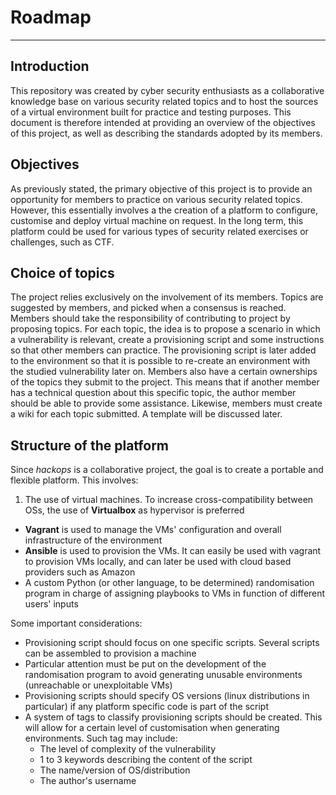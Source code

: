 # Roadmap
---

## Introduction
This repository was created by cyber security enthusiasts as a collaborative knowledge base on various security related topics and to host the sources of a virtual environment built for practice and testing purposes. This document is therefore intended at providing an overview of the objectives of this project, as well as describing the standards adopted by its members.

## Objectives
As previously stated, the primary objective of this project is to provide an opportunity for members to practice on various security related topics. However, this essentially involves a the creation of a platform to configure, customise and deploy virtual machine on request. In the long term, this platform could be used for various types of security related exercises or challenges, such as CTF.

## Choice of topics
The project relies exclusively on the involvement of its members. Topics are suggested by members, and picked when a consensus is reached. Members should take the responsibility of contributing to project by proposing topics. For each topic, the idea is to propose a scenario in which a vulnerability is relevant, create a provisioning script and some instructions so that other members can practice. The provisioning script is later added to the environment so that it is possible to re-create an environment with the studied vulnerability later on. Members also have a certain ownerships of the topics they submit to the project. This means that if another member has a technical question about this specific topic, the author member should be able to provide some assistance. Likewise, members must create a wiki for each topic submitted. A template will be discussed later.

## Structure of the platform
Since _hackops_ is a collaborative project, the goal is to create a portable and flexible platform. This involves:
  1. The use of virtual machines. To increase cross-compatibility between OSs, the use of __Virtualbox__ as hypervisor is preferred
  * __Vagrant__ is used to manage the VMs' configuration and overall infrastructure of the environment
  * __Ansible__ is used to provision the VMs. It can easily be used with vagrant to provision VMs locally, and can later be used with cloud based providers such as Amazon
  * A custom Python (or other language, to be determined) randomisation program in charge of assigning playbooks to VMs in function of different users' inputs

Some important considerations:
  * Provisioning script should focus on one specific scripts. Several scripts can be assembled to provision a machine
  * Particular attention must be put on the development of the randomisation program to avoid generating unusable environments (unreachable or unexploitable VMs)
  * Provisioning scripts should specify OS versions (linux distributions in particular) if any platform specific code is part of the script
  * A system of tags to classify provisioning scripts should be created. This will allow for a certain level of customisation when generating environments. Such tag may include:
    * The level of complexity of the vulnerability
    * 1 to 3 keywords describing the content of the script
    * The name/version of OS/distribution
    * The author's username

